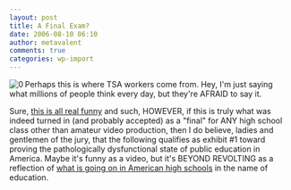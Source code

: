 ```yaml
---
layout: post
title: A Final Exam?
date: 2006-08-10 06:10
author: metavalent
comments: true
categories: wp-import
---
```

<!--Lead Photo --><a href="https://video.google.com/videoplay?docid=8718728501056290731"><img src="https://img112.imageshack.us/img112/5322/2237cf7.jpg" border="0" alt="0" align="left" /></a><!-- Commentary -->Perhaps this is where TSA workers come from.  Hey, I'm just saying what millions of people think every day, but they're AFRAID to say it.

Sure, <a href="https://video.google.com/videoplay?docid=8718728501056290731">this is all real funny</a> and such, HOWEVER, if this is truly what was indeed turned in (and probably accepted) as a "final" for ANY high school class other than amateur video production, then I do believe, ladies and gentlemen of the jury, that the following qualifies as exhibit #1 toward proving the pathologically dysfunctional state of public education in America.  Maybe it's funny as a video, but it's BEYOND REVOLTING as a reflection of <a href="https://video.google.com/videoplay?docid=8718728501056290731">what is going on in American high schools</a> in the name of education.
